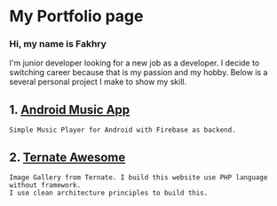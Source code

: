 # My Portfolio page
### Hi, my name is Fakhry

I'm junior developer looking for a new job as a developer. I decide to switching career because that is my passion and my hobby. Below is a several personal project I make to show my skill. 

## 1. [Android Music App](https://github.com/fakhrylinux/music-app-android)
    Simple Music Player for Android with Firebase as backend.


## 2. [Ternate Awesome](https://ternateawesome.fakhry.me/)
    Image Gallery from Ternate. I build this website use PHP language without framework.
    I use clean architecture principles to build this.
 
 